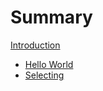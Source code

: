 # Summary

[Introduction](./index.md)

- [Hello World](./hello_world.md)
- [Selecting](./selecting.md)
